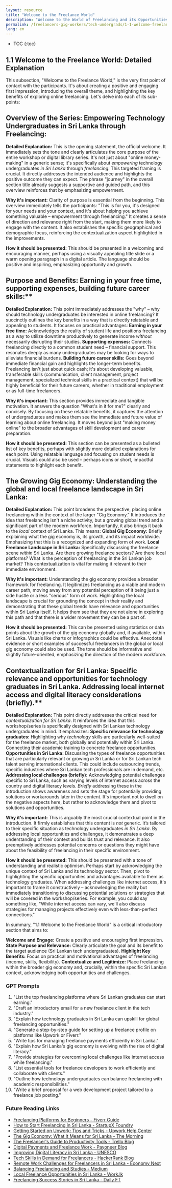 ```yaml
---
layout: resource
title: "Welcome to the Freelance World"
description: "Welcome to the World of Freelancing and its Opportunities."
permalink: /freelancers-gig-workers/tech-undergrads/1-1-welcome-freelance-world/
lang: en
---
```


* TOC
{:toc}



## 1.1 Welcome to the Freelance World: Detailed Explanation

This subsection, "Welcome to the Freelance World," is the very first point of contact with the participants.  It's about creating a positive and engaging first impression, introducing the overall theme, and highlighting the key benefits of exploring online freelancing.  Let's delve into each of its sub-points:

## Overview of the Series: Empowering Technology Undergraduates in Sri Lanka through Freelancing:

   **Detailed Explanation:** This is the opening statement, the official welcome. It immediately sets the tone and clearly articulates the core purpose of the entire workshop or digital library series.  It's not just about "online money-making" in a generic sense; it's specifically about *empowering* technology undergraduates *in Sri Lanka* through *freelancing*. This targeted framing is crucial. It directly addresses the intended audience and highlights the positive outcome they can expect.  The phrase "journey" in the overall section title already suggests a supportive and guided path, and this overview reinforces that by emphasizing empowerment.

   **Why it's important:**  Clarity of purpose is essential from the beginning. This overview immediately tells the participants: "This is for you, it's designed for your needs and your context, and it's about helping you achieve something valuable – empowerment through freelancing."  It creates a sense of direction and relevance right from the start, making them more likely to engage with the content.  It also establishes the specific geographical and demographic focus, reinforcing the contextualization aspect highlighted in the improvements.

   **How it should be presented:**  This should be presented in a welcoming and encouraging manner, perhaps using a visually appealing title slide or a warm opening paragraph in a digital article.  The language should be positive and inspiring, emphasizing opportunity and growth.

## Purpose and Benefits: Earning in your free time, supporting expenses, building future career skills:**

    
   **Detailed Explanation:** This point immediately addresses the "why" – why should technology undergraduates be interested in online freelancing? It succinctly outlines the key benefits in a way that is directly relatable and appealing to students. It focuses on practical advantages:
   **Earning in your free time:**  Acknowledges the reality of student life and positions freelancing as a way to utilize downtime productively to generate income *without* necessarily disrupting their studies.
   **Supporting expenses:**  Connects freelancing directly to a common student need – financial support.  This resonates deeply as many undergraduates may be looking for ways to alleviate financial burdens.
   **Building future career skills:**  Goes beyond immediate financial gain and highlights the longer-term benefits.  Freelancing isn't just about quick cash; it's about developing valuable, transferable skills (communication, client management, project management, specialized technical skills in a practical context) that will be highly beneficial for their future careers, whether in traditional employment or as full-time freelancers.

   **Why it's important:** This section provides immediate and tangible motivation.  It answers the question "What's in it for me?" clearly and concisely. By focusing on these relatable benefits, it captures the attention of undergraduates and makes them see the immediate and future value of learning about online freelancing.  It moves beyond just "making money online" to the broader advantages of skill development and career preparation.

   **How it should be presented:** This section can be presented as a bulleted list of key benefits, perhaps with slightly more detailed explanations for each point.  Using relatable language and focusing on student needs is crucial.  Visuals could also be used – perhaps icons or short, impactful statements to highlight each benefit.

## The Growing Gig Economy: Understanding the global and local freelance landscape in Sri Lanka:

   **Detailed Explanation:**  This point broadens the perspective, placing online freelancing within the context of the larger "Gig Economy."  It introduces the idea that freelancing isn't a niche activity, but a growing global trend and a significant part of the modern workforce. Importantly, it also brings it back to the *local* context of Sri Lanka.  This means:
   **Global Gig Economy:** Briefly explaining what the gig economy is, its growth, and its impact worldwide.  Emphasizing that this is a recognized and expanding form of work.
   **Local Freelance Landscape in Sri Lanka:**  Specifically discussing the freelance scene *within* Sri Lanka.  Are there growing freelance sectors? Are there local platforms?  What is the perception of freelancing in the Sri Lankan job market?  This contextualization is vital for making it relevant to their immediate environment.

   **Why it's important:**  Understanding the gig economy provides a broader framework for freelancing.  It legitimizes freelancing as a viable and modern career path, moving away from any potential perception of it being just a side hustle or a less "serious" form of work.  Highlighting the local landscape is crucial for grounding the concept in their reality and demonstrating that these global trends have relevance and opportunities within Sri Lanka itself.  It helps them see that they are not alone in exploring this path and that there is a wider movement they can be a part of.

   **How it should be presented:** This can be presented using statistics or data points about the growth of the gig economy globally and, if available, within Sri Lanka.  Visuals like charts or infographics could be effective.  Anecdotal evidence or short examples of successful freelancers in the global or local gig economy could also be used.  The tone should be informative and slightly future-oriented, emphasizing the direction of the modern workforce.

## Contextualization for Sri Lanka: Specific relevance and opportunities for technology graduates in Sri Lanka. Addressing local internet access and digital literacy considerations (briefly).**

   **Detailed Explanation:** This point directly addresses the critical need for *contextualization for Sri Lanka*.  It reinforces the idea that this workshop/series is specifically designed with Sri Lankan technology undergraduates in mind. It emphasizes:
   **Specific relevance for technology graduates:**  Highlighting why *technology* skills are particularly well-suited for the freelance market, both globally and potentially within Sri Lanka.  Connecting their academic training to concrete freelance opportunities.
   **Opportunities in Sri Lanka:**  Discussing the types of freelance opportunities that are particularly relevant or growing *in* Sri Lanka or for Sri Lankan tech talent serving international clients.  This could include outsourcing trends, specific industries where Sri Lankan tech professionals are in demand, etc.
   **Addressing local challenges (briefly):** Acknowledging potential challenges specific to Sri Lanka, such as varying levels of internet access across the country and digital literacy levels.  *Briefly* addressing these in the introduction shows awareness and sets the stage for potentially providing solutions or workarounds later in the content.  It's important not to dwell on the negative aspects here, but rather to acknowledge them and pivot to solutions and opportunities.

 **Why it's important:**  This is arguably the most crucial contextual point in the introduction. It firmly establishes that this content is *not* generic.  It’s tailored to their specific situation as technology undergraduates *in Sri Lanka*.  By addressing local opportunities and challenges, it demonstrates a deep understanding of their context and builds trust and relevance.  It also preemptively addresses potential concerns or questions they might have about the feasibility of freelancing in their specific environment.

**How it should be presented:**  This should be presented with a tone of understanding and realistic optimism.  Perhaps start by acknowledging the unique context of Sri Lanka and its technology sector. Then, pivot to highlighting the specific opportunities and advantages available to them as technology graduates.  When addressing challenges like internet access, it's important to frame it constructively – acknowledging the reality but immediately transitioning to discussing potential solutions or strategies that will be covered in the workshop/series.  For example, you could say something like, "While internet access can vary, we'll also discuss strategies for managing projects effectively even with less-than-perfect connections."

In summary, "1.1 Welcome to the Freelance World" is a critical introductory section that aims to:

**Welcome and Engage:**  Create a positive and encouraging first impression.
**State Purpose and Relevance:** Clearly articulate the goal and its benefit to the target audience (Sri Lankan tech undergraduates).
**Highlight Key Benefits:**  Focus on practical and motivational advantages of freelancing (income, skills, flexibility).
**Contextualize and Legitimize:**  Place freelancing within the broader gig economy and, crucially, within the specific Sri Lankan context, acknowledging both opportunities and challenges.



### **GPT Prompts**

1. "List the top freelancing platforms where Sri Lankan graduates can start earning."
2. "Draft an introductory email for a new freelance client in the tech industry."
3. "Explain how technology graduates in Sri Lanka can upskill for global freelancing opportunities."
4. "Generate a step-by-step guide for setting up a freelance profile on platforms like Upwork or Fiverr."
5. "Write tips for managing freelance payments efficiently in Sri Lanka."
6. "Explain how Sri Lanka's gig economy is evolving with the rise of digital literacy."
7. "Provide strategies for overcoming local challenges like internet access while freelancing."
8. "List essential tools for freelance developers to work efficiently and collaborate with clients."
9. "Outline how technology undergraduates can balance freelancing with academic responsibilities."
10. "Write a brief proposal for a web development project tailored to a freelance job posting."


### **Future Reading Links**

- [Freelancing Platforms for Beginners - Fiverr Guide](https://www.fiverr.com/resources/guides)
- [How to Start Freelancing in Sri Lanka - StartupX Foundry](https://startupxfoundry.com/blog/)
- [Getting Started on Upwork: Tips and Tricks - Upwork Help Center](https://support.upwork.com/hc/en-us)
- [The Gig Economy: What It Means for Sri Lanka - The Morning](https://www.themorning.lk/articles/q4VI3ypwaWrlLnH1Rykw)
- [The Freelancer's Guide to Productivity Tools - Trello Blog](https://blog.trello.com/)
- [Digital Payments and Freelance Work - Payoneer Blog](https://blog.payoneer.com/)
- [Improving Digital Literacy in Sri Lanka - UNESCO](https://en.unesco.org/)
- [Tech Skills in Demand for Freelancers - HackerRank Blog](https://blog.hackerrank.com/)
- [Remote Work Challenges for Freelancers in Sri Lanka - Economy Next](https://economynext.com/)
- [Balancing Freelancing and Studies - Medium](https://medium.com/)
- [Local Freelance Opportunities in Sri Lanka - Work.lk](https://www.work.lk/)
- [Freelancing Success Stories in Sri Lanka - Daily FT](https://www.ft.lk/)

